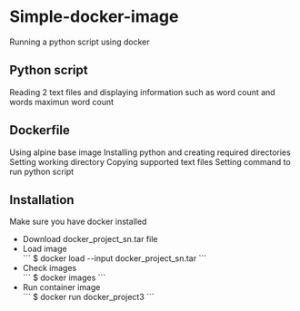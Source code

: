 # Simple-docker-image
Running a python script using docker

## Python script 
Reading 2 text files and displaying information such as word count and words maximun word count

## Dockerfile
Using alpine base image
Installing python and creating required directories
Setting working directory 
Copying supported text files
Setting command to run python script

## Installation 

Make sure you have docker installed

<ul>
  <li>Download docker_project_sn.tar file</li>

  <li>Load image</li>
  ```
$ docker  load --input docker_project_sn.tar
```
  <li>Check images</li>
    ```
$ docker  images
```
  <li>Run container image</li>
      ```
$ docker  run docker_project3
```

</ul>
